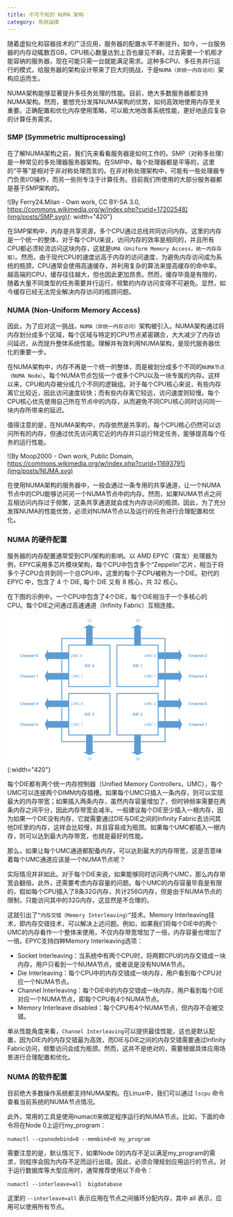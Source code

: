 ```yaml
---
title: 不可不知的 NUMA 架构
category: 系统运维
---
```


随着虚拟化和容器技术的广泛应用，服务器的配置水平不断提升。如今，一台服务器的内存动辄数百GB，CPU核心数量达到上百也屡见不鲜。过去需要一个机柜才能容纳的服务器，现在可能只需一台就能满足需求。这种多CPU、多任务并行运行的模式，给服务器的架构设计带来了巨大的挑战，于是`NUMA（非统一内存访问）`架构应运而生。

NUMA架构能够显著提升多任务处理的性能。目前，绝大多数服务器都支持NUMA架构。然而，要想充分发挥NUMA架构的优势，如何高效地使用内存至关重要。正确配置和优化内存使用策略，可以极大地改善系统性能，更好地适应复杂的计算任务需求。

### SMP (Symmetric multiprocessing)

在了解NUMA架构之前，我们先来看看服务器是如何工作的。SMP（对称多处理）是一种常见的多处理器服务器架构。在SMP中，每个处理器都是平等的，这里的“平等”是相对于非对称处理而言的。在非对称处理架构中，可能有一些处理器专门负责I/O操作，而另一些则专注于计算任务。目前我们所使用的大部分服务器都是基于SMP架构的。

![By Ferry24.Milan - Own work, CC BY-SA 3.0, https://commons.wikimedia.org/w/index.php?curid=17202548](img/posts/SMP.svg){: width="420"}

在SMP架构中，内存是共享资源，多个CPU通过总线共同访问内存。这里的内存是一个统一的整体，对于每个CPU来说，访问内存的效率是相同的，并且所有CPU都必须轮流访问这块内存，这就是`UMA（Uniform Memory Access，统一内存存取）`。然而，由于现代CPU的速度远高于内存的访问速度，为避免内存访问成为系统的瓶颈，CPU通常会使用高速缓存，并利用复杂的算法来提高缓存的命中率。越高端的CPU，缓存往往越大，但也因此更加昂贵。然而，缓存毕竟是有限的，随着大量不同类型的任务需要并行运行，频繁的内存访问变得不可避免。显然，如今缓存已经无法完全解决内存访问的瓶颈问题。

### NUMA (Non-Uniform Memory Access)

因此，为了应对这一挑战，`NUMA（非统一内存访问）`架构被引入。NUMA架构通过将内存划分成多个区域，每个区域与特定的CPU节点紧密耦合，大大减少了内存访问延迟，从而提升整体系统性能。理解并有效利用NUMA架构，是现代服务器优化的重要一步。

在NUMA架构中，内存不再是一个统一的整体，而是被划分成多个不同的`NUMA节点（NUMA Node）`。每个NUMA节点包括一个或多个CPU以及一块专属的内存。这样以来，CPU和内存被分成几个不同的逻辑组。对于每个CPU核心来说，有些内存离它比较近，因此访问速度较快；而有些内存离它较远，访问速度则较慢。每个CPU核心优先使用自己所在节点中的内存，从而避免不同CPU核心同时访问同一块内存所带来的延迟。

值得注意的是，在NUMA架构中，内存依然是共享的，每个CPU核心仍然可以访问所有的内存，但通过优先访问离它近的内存并只运行特定任务，能够提高每个任务的运行性能。

![By Moop2000 - Own work, Public Domain, https://commons.wikimedia.org/w/index.php?curid=11693791](img/posts/NUMA.svg)

在使用NUMA架构的服务器中，一般会通过一条专用的共享通道，让一个NUMA节点中的CPU能够访问另一个NUMA节点中的内存。然而，如果NUMA节点之间互相访问内存过于频繁，这条共享通道就会成为内存访问的瓶颈。因此，为了充分发挥NUMA的性能优势，必须对NUMA节点以及运行的任务进行合理配置和优化。

### NUMA 的硬件配置

服务器的内存配置通常受到CPU架构的影响。以 AMD EPYC（霄龙）处理器为例，EPYC采用多芯片模块架构，每个CPU中包含多个“Zeppelin”芯片，相当于将多个子CPU合并到同一个总CPU中。这里的每个子CPU被称为一个DIE。初代的 EPYC 中，包含了 4 个 DIE, 每个 DIE 又有 8 核心，共 32 核心。

在下图的示例中，一个CPU中包含了4个DIE，每个DIE相当于一个多核心的CPU。每个DIE之间通过高速通道（Infinity Fabric）互相连接。

![EPYC](img/posts/epyc.png){:width="420"}

每个DIE都有两个统一内存控制器（Unified Memory Controllers，UMC），每个UMC可以连接两个DIMM内存插槽。如果每个UMC只插入一条内存，则可以实现最大的内存带宽；如果插入两条内存，虽然内存容量增加了，但时钟频率需要在两条内存之间平分，因此内存带宽会减半。一般建议每个DIE至少插入一根内存，因为如果一个DIE没有内存，它就需要通过DIE与DIE之间的Infinity Fabric去访问其他DIE里的内存，这样会比较慢，并且容易成为瓶颈。如果每个UMC都插入一根内存，则可以达到最大内存带宽，也就是最好的性能。

那么，如果让每个UMC通道都配备内存，可以达到最大的内存带宽，这是否意味着每个UMC通道应该是一个NUMA节点呢？

实际情况并非如此。对于每个DIE来说，如果能够同时访问两个UMC，那么内存带宽会翻倍。此外，还需要考虑内存容量的问题。每个UMC的内存容量毕竟是有限的，假如每个CPU插入了8条32G内存，共计256G内存，但是由于NUMA节点的限制，只能访问其中的32G内存，这显然是不合理的。

这就引出了`“内存交错（Memory Interleaving）”`技术。Memory Interleaving技术，即内存交错技术，可以解决上述问题。例如，如果我们将每个DIE中的两个UMC的内存看作一个整体来使用，不仅内存带宽增加了一倍，内存容量也增加了一倍。EPYC支持四种Memory Interleaving选项：

  * Socket Interleaving：当系统中有两个CPU时，将两颗CPU的内存交错成一块内存，用户只看到一个NUMA节点，或者说是没有NUMA节点。
  * Die Interleaving：每个CPU中的内存交错成一块内存，用户看到每个CPU对应一个NUMA节点。
  * Channel Interleaving：每个DIE中的内存交错成一块内存，用户看到每个DIE对应一个NUMA节点，即每个CPU有4个NUMA节点。
  * Memory Interleave disabled：每个CPU有4个NUMA节点，但内存不会被交错。

单从性能角度来看，`Channel Interleaving`可以提供最佳性能，这也是默认配置，因为DIE内的内存交错最为高效，而DIE与DIE之间的内存交错需要通过Infinity Fabric访问，频繁访问会成为瓶颈。然而，这并不是绝对的，需要根据具体应用场景进行合理配置和优化。

### NUMA 的软件配置

目前绝大多数操作系统都支持NUMA架构。在Linux中，我们可以通过 `lscpu` 命令查看当前系统的NUMA节点情况。

此外，常用的工具是使用numactl来绑定程序运行的NUMA节点。比如，下面的命令将在Node 0上运行my_program：

```
numactl --cpunodebind=0 --membind=0 my_program
```

需要注意的是，默认情况下，如果Node 0的内存不足以满足my_program的需求，则程序会因为内存不足而运行出错。因此，必须合理规划应用运行的节点。对于运行数据库等大型应用时，通常推荐使用以下命令：

```
numactl --interleave=all  bigdatabase
```
这里的 `--interleave=all` 表示应用在节点之间循环分配内存，其中 all 表示，应用可以使用所有节点。
